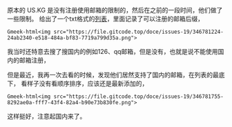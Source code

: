 原本的 US.KG 是没有注册使用邮箱的限制的，然后在之前的一段时间，他们做了一些限制。
给出了一个txt格式的[列表](https://register.us.kg/static/list/mails.txt)，里面记录了可以注册的邮箱后缀，

`Gmeek-html<img src="https://file.gitcode.top/doce/issues-19/346781224-24ab2340-e518-484a-bf83-7719a799d35a.png">`

我当时还特意去搜了搜国内的例如126、qq邮箱，但是没有，也就是说不能使用国内的邮箱注册，

但是最近，我再一次去看的时候，发现他们居然支持了国内的邮箱，在列表的最底下，
看样子没有看顺序排序，应该还是最新添加的，

`Gmeek-html<img src="https://file.gitcode.top/doce/issues-19/346781755-8292ae0a-fff7-43f4-82a4-b90e73b830fe.png">`

这样挺好，注意起国内来了。

